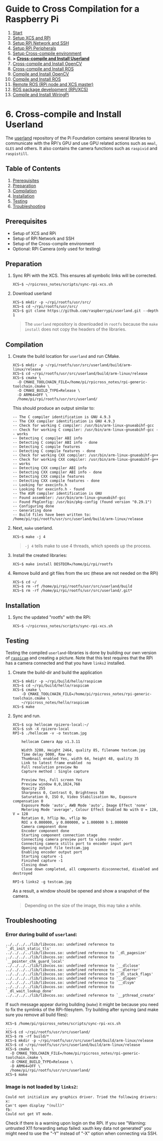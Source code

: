 # Guide to Cross Compilation for a Raspberry Pi

1. [Start](readme.md)
1. [Setup XCS and RPi](01-setup.md)
1. [Setup RPi Network and SSH](02-network.md)
1. [Setup RPi Peripherals](03-peripherals.md)
1. [Setup Cross-compile environment](04-xc-setup.md)
1. **> [Cross-compile and Install Userland](05-xc-userland.md)**
1. [Cross-compile and Install OpenCV](06-xc-opencv.md)
1. [Cross-compile and Install ROS](07-xc-ros.md)
1. [Compile and Install OpenCV](08-native-opencv.md)
1. [Compile and Install ROS](09-native-ros.md)
1. [Remote ROS (RPi node and XCS master)](10-ros-remote.md)
1. [ROS package development (RPi/XCS)](11-ros-dev.md)
1. [Compile and Install WiringPi](12-wiringpi.md)

# 6. Cross-compile and Install Userland

The [userland](https://github.com/raspberrypi/userland) repository of the Pi Foundation contains several libraries to communicate with the RPi's GPU and use GPU related actions such as `mmal`, `GLES` and others. It also contains the camera functions such as `raspivid` and `raspistill`.

## Table of Contents

1. [Prerequisites](#prerequisites)
1. [Preparation](#preparation)
1. [Compilation](#compilation)
1. [Installation](#installation)
1. [Testing](#testing)
1. [Troubleshooting](#troubleshooting)

## Prerequisites
- Setup of XCS and RPi
- Setup of RPi Network and SSH
- Setup of the Cross-compile environment
- Optional: RPi Camera (only used for testing)

## Preparation

1. Sync RPi with the XCS. This ensures all symbolic links will be corrected.
    ```
    XCS~$ ~/rpicross_notes/scripts/sync-rpi-xcs.sh
    ```

1. Download userland
    ```
    XCS~$ mkdir -p ~/rpi/rootfs/usr/src/
    XCS~$ cd ~/rpi/rootfs/usr/src/
    XCS~$ git clone https://github.com/raspberrypi/userland.git --depth 1
    ```
    > The `userland` repository is downloaded in `rootfs` because the `make install` does not copy the headers of the libraries.

## Compilation

1. Create the build location for `userland` and run CMake.

    ```
    XCS~$ mkdir -p ~/rpi/rootfs/usr/src/userland/build/arm-linux/release
    XCS~$ cd ~/rpi/rootfs/usr/src/userland/build/arm-linux/release
    XCS~$ cmake \
      -D CMAKE_TOOLCHAIN_FILE=/home/pi/rpicross_notes/rpi-generic-toolchain.cmake \
      -D CMAKE_BUILD_TYPE=Release \
      -D ARM64=OFF \
      /home/pi/rpi/rootfs/usr/src/userland/
    ```
    This should produce an output similar to:

    ```
    -- The C compiler identification is GNU 4.9.3
    -- The CXX compiler identification is GNU 4.9.3
    -- Check for working C compiler: /usr/bin/arm-linux-gnueabihf-gcc
    -- Check for working C compiler: /usr/bin/arm-linux-gnueabihf-gcc -- works
    -- Detecting C compiler ABI info
    -- Detecting C compiler ABI info - done
    -- Detecting C compile features
    -- Detecting C compile features - done
    -- Check for working CXX compiler: /usr/bin/arm-linux-gnueabihf-g++
    -- Check for working CXX compiler: /usr/bin/arm-linux-gnueabihf-g++ -- works
    -- Detecting CXX compiler ABI info
    -- Detecting CXX compiler ABI info - done
    -- Detecting CXX compile features
    -- Detecting CXX compile features - done
    -- Looking for execinfo.h
    -- Looking for execinfo.h - found
    -- The ASM compiler identification is GNU
    -- Found assembler: /usr/bin/arm-linux-gnueabihf-gcc
    -- Found PkgConfig: /usr/bin/pkg-config (found version "0.29.1")
    -- Configuring done
    -- Generating done
    -- Build files have been written to: /home/pi/rpi/rootfs/usr/src/userland/build/arm-linux/release
    ```

1. Next, `make` userland.
    ```
    XCS~$ make -j 4
    ```
    > `-j 4` tells make to use 4 threads, which speeds up the process.

1. Install the created libraries:
    ```
    XCS~$ make install DESTDIR=/home/pi/rpi/rootfs
    ```

1. Remove build and git files from the src (these are not needed on the RPi)
    ```
    XCS~$ cd ~/
    XCS~$ rm -rf /home/pi/rpi/rootfs/usr/src/userland/build
    XCS~$ rm -rf /home/pi/rpi/rootfs/usr/src/userland/.git*
    ```

## Installation

1. Sync the updated "rootfs" with the RPi:
    ```
    XCS~$ ~/rpicross_notes/scripts/sync-rpi-xcs.sh
    ```

## Testing

Testing the compiled `userland`-libraries is done by building our own version of [`raspicam`](https://github.com/raspberrypi/userland.git/trunk/host_applications/linux/apps/raspicam) and creating a picture. Note that this test requires that the RPi has a camera connected and that you have `links2` installed.

1. Create the build-dir and build the application
    ```
    XCS~$ mkdir -p ~/rpi/build/hello/raspicam
    XCS~$ cd ~/rpi/build/hello/raspicam
    XCS~$ cmake \
        -D CMAKE_TOOLCHAIN_FILE=/home/pi/rpicross_notes/rpi-generic-toolchain.cmake \
        ~/rpicross_notes/hello/raspicam
    XCS~$ make
    ```

1. Sync and run.
    ```
    XCS~$ scp hellocam rpizero-local:~/
    XCS~$ ssh -X rpizero-local
    RPI~$ ./hellocam -v -o testcam.jpg

        hellocam Camera App v1.3.11

        Width 3280, Height 2464, quality 85, filename testcam.jpg
        Time delay 5000, Raw no
        Thumbnail enabled Yes, width 64, height 48, quality 35
        Link to latest frame enabled  no
        Full resolution preview No
        Capture method : Single capture

        Preview Yes, Full screen Yes
        Preview window 0,0,1024,768
        Opacity 255
        Sharpness 0, Contrast 0, Brightness 50
        Saturation 0, ISO 0, Video Stabilisation No, Exposure compensation 0
        Exposure Mode 'auto', AWB Mode 'auto', Image Effect 'none'
        Metering Mode 'average', Colour Effect Enabled No with U = 128, V = 128
        Rotation 0, hflip No, vflip No
        ROI x 0.000000, y 0.000000, w 1.000000 h 1.000000
        Camera component done
        Encoder component done
        Starting component connection stage
        Connecting camera preview port to video render.
        Connecting camera stills port to encoder input port
        Opening output file testcam.jpg
        Enabling encoder output port
        Starting capture -1
        Finished capture -1
        Closing down
        Close down completed, all components disconnected, disabled and destroyed

    RPI~$ links2 -g testcam.jpg
    ```
    As a result, a window should be opened and show a snapshot of the camera.
    > Depending on the size of the image, this may take a while.

## Troubleshooting

### Error during build of `userland`:
```
../../../../lib/libvcos.so: undefined reference to `_dl_init_static_tls'
../../../../lib/libvcos.so: undefined reference to `_dl_pagesize'
../../../../lib/libvcos.so: undefined reference to `__pointer_chk_guard_local'
../../../../lib/libvcos.so: undefined reference to `__dlclose'
../../../../lib/libvcos.so: undefined reference to `__dlerror'
../../../../lib/libvcos.so: undefined reference to `_dl_stack_flags'
../../../../lib/libvcos.so: undefined reference to `__dlopen'
../../../../lib/libvcos.so: undefined reference to `__dlsym'
../../../../lib/libvcos.so: undefined reference to `_dl_wait_lookup_done'
../../../../lib/libvcos.so: undefined reference to `__pthread_create'
```

If such message appear during building (`make`) it might be because you need to fix the symlinks of the RPi-filesytem. Try building after syncing (and make sure you remove all build files):

```
XCS~$ /home/pi/rpicross_notes/scripts/sync-rpi-xcs.sh
...
XCS~$ cd ~/rpi/rootfs/usr/src/userland/
XCS~$ rm -rf build/*
XCS~$ mkdir -p ~/rpi/rootfs/usr/src/userland/build/arm-linux/release
XCS~$ cd ~/rpi/rootfs/usr/src/userland/build/arm-linux/release
XCS~$ cmake \
  -D CMAKE_TOOLCHAIN_FILE=/home/pi/rpicross_notes/rpi-generic-toolchain.cmake \
  -D CMAKE_BUILD_TYPE=Release \
  -D ARM64=OFF \
  /home/pi/rpi/rootfs/usr/src/userland/
XCS~$ make
```

### Image is not loaded by `links2`:

```
Could not initialize any graphics driver. Tried the following drivers:
x:
Can't open display "(null)"
fb:
Could not get VT mode.
```

Check if there is a warning upon login on the RPi. If you see "Warning: untrusted X11 forwarding setup failed: xauth key data not generated" you might need to use the "-Y" instead of "-X" option when connecting via SSH.
